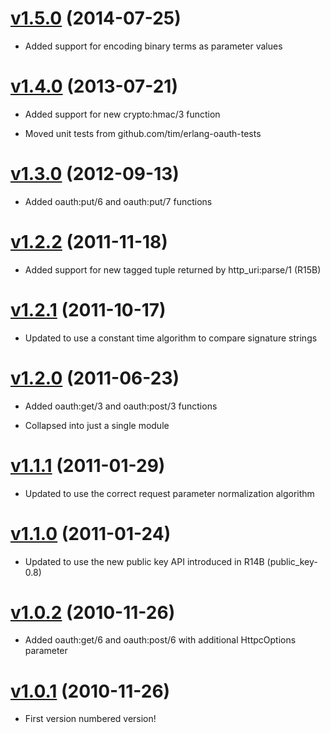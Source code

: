# [v1.5.0](https://github.com/tim/erlang-oauth/tree/v1.5.0) (2014-07-25)

  * Added support for encoding binary terms as parameter values


# [v1.4.0](https://github.com/tim/erlang-oauth/tree/v1.4.0) (2013-07-21)

  * Added support for new crypto:hmac/3 function

  * Moved unit tests from github.com/tim/erlang-oauth-tests


# [v1.3.0](https://github.com/tim/erlang-oauth/tree/v1.3.0) (2012-09-13)

  * Added oauth:put/6 and oauth:put/7 functions


# [v1.2.2](https://github.com/tim/erlang-oauth/tree/v1.2.2) (2011-11-18)

  * Added support for new tagged tuple returned by http_uri:parse/1 (R15B)


# [v1.2.1](https://github.com/tim/erlang-oauth/tree/v1.2.1) (2011-10-17)

  * Updated to use a constant time algorithm to compare signature strings


# [v1.2.0](https://github.com/tim/erlang-oauth/tree/v1.2.0) (2011-06-23)

  * Added oauth:get/3 and oauth:post/3 functions

  * Collapsed into just a single module


# [v1.1.1](https://github.com/tim/erlang-oauth/tree/v1.1.1) (2011-01-29)

  * Updated to use the correct request parameter normalization algorithm


# [v1.1.0](https://github.com/tim/erlang-oauth/tree/v1.1.0) (2011-01-24)

  * Updated to use the new public key API introduced in R14B (public_key-0.8)


# [v1.0.2](https://github.com/tim/erlang-oauth/tree/v1.0.2) (2010-11-26)

  * Added oauth:get/6 and oauth:post/6 with additional HttpcOptions parameter


# [v1.0.1](https://github.com/tim/erlang-oauth/tree/v1.0.1) (2010-11-26)

  * First version numbered version!
